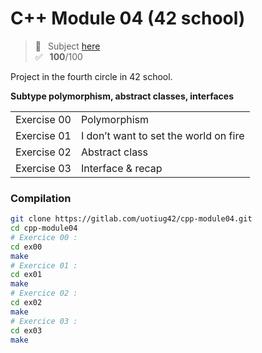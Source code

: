 # C++ Module 04 (42 school)
> 📑 &ensp;Subject [here](/subject/subject_cpp_module_04.pdf) <br />
✅ &ensp;**100**/100

Project in the fourth circle in 42 school.

**Subtype polymorphism, abstract classes, interfaces**

<table>
<tr><td>Exercise 00</td><td>Polymorphism</td></tr>
<tr><td>Exercise 01</td><td>I don’t want to set the world on fire</td></tr>
<tr><td>Exercise 02</td><td>Abstract class</td></tr>
<tr><td>Exercise 03</td><td>Interface & recap</td></tr>
</table>

### Compilation
```bash
git clone https://gitlab.com/uotiug42/cpp-module04.git
cd cpp-module04
# Exercice 00 :
cd ex00
make
# Exercice 01 :
cd ex01
make
# Exercice 02 :
cd ex02
make
# Exercice 03 :
cd ex03
make
```